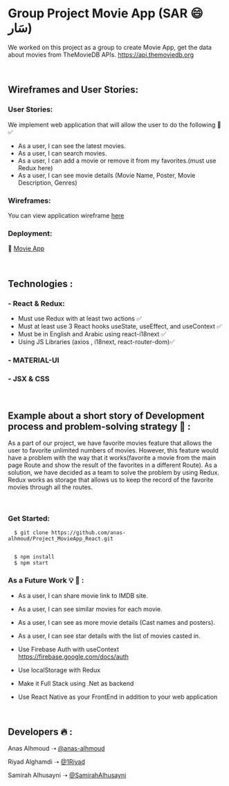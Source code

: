 
# Group Project Movie App (SAR :smile: سَار)

We worked on this project as a group to create Movie App, get the data about movies from TheMovieDB APIs.
https://api.themoviedb.org

<br/>

## Wireframes and User Stories:

### User Stories:
We implement web application that will allow the user to do the following :muscle: :white_check_mark:

- As a user, I can see the latest movies. 
- As a user, I can search movies. 
- As a user, I can add a movie or remove it from my favorites.(must use Redux here) 
- As a user, I can see movie details (Movie Name, Poster, Movie Description, Genres) 


### Wireframes:
<p>You can view application wireframe <a href="https://wireframe.cc/pro/pp/196278942458114" rel="nofollow">here</a></p> 

### Deployment: 

 :paperclip: <a href="https://ecstatic-cray-30bc08.netlify.app/" rel="nofollow">Movie App</a>



<br/>


## Technologies :

### -  React & Redux:
- Must use Redux with at least two actions :white_check_mark:
- Must at least use 3 React hooks useState, useEffect, and useContext :white_check_mark:
- Must be in English and Arabic using react-i18next :white_check_mark:
- Using JS Libraries (axios , i18next, react-router-dom):white_check_mark:

### - MATERIAL-UI
### - JSX & CSS

<br>

 ## Example about a short story of Development process and problem-solving strategy :punch: :


As a part of our project, we have favorite movies feature that allows the user to favorite unlimited numbers of movies. However, this feature would have a problem with the way that it works(favorite a movie from the main page Route and show the result of the favorites in a different Route). As a solution, we have decided as a team to solve the problem by using Redux. Redux works as storage that allows us to keep the record of the favorite movies through all the routes. 

<br/>

### Get Started:

```terminal
  $ git clone https://github.com/anas-alhmoud/Project_MovieApp_React.git

  
  $ npm install
  $ npm start
```







### As a Future Work :bulb: :mag_right: : 
- As a user, I can share movie link to IMDB site.
- As a user, I can see similar movies for each movie.
- As a user, I can see as more movie details (Cast names and posters).
- As a user, I can see star details with the list of movies casted in.
- Use Firebase Auth with useContext https://firebase.google.com/docs/auth

- Use localStorage with Redux

- Make it Full Stack using .Net as backend
- Use React Native as your FrontEnd in addition to your web application


<br>

## Developers :fire: :

 Anas Alhmoud
 ➝ [@anas-alhmoud](https://github.com/anas-alhmoud)

Riyad Alghamdi ➝ [@1Riyad](https://github.com/1Riyad)

 Samirah Alhusayni ➝ [@SamirahAlhusayni](https://github.com/SamirahAlhusayni)
